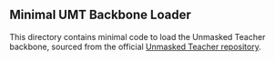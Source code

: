 ## Minimal UMT Backbone Loader

This directory contains minimal code to load the Unmasked Teacher backbone, sourced from the official [Unmasked Teacher repository](https://github.com/OpenGVLab/unmasked_teacher).
